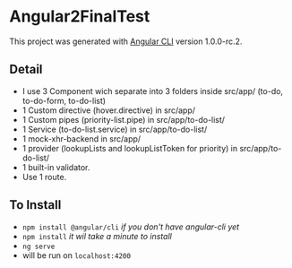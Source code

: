 # Angular2FinalTest

This project was generated with [Angular CLI](https://github.com/angular/angular-cli) version 1.0.0-rc.2.

## Detail

* I use 3 Component wich separate into 3 folders inside src/app/ (to-do, to-do-form, to-do-list)
* 1 Custom directive (hover.directive) in src/app/
* 1 Custom pipes (priority-list.pipe) in src/app/to-do-list/
* 1 Service (to-do-list.service) in src/app/to-do-list/
* 1 mock-xhr-backend in src/app/
* 1 provider (lookupLists and lookupListToken for priority) in src/app/to-do-list/
* 1 built-in validator.
* Use 1 route.


## To Install

* `npm install @angular/cli` *if you don't have angular-cli yet*
* `npm install` *it wil take a minute to install*
* `ng serve`
* will be run on `localhost:4200`